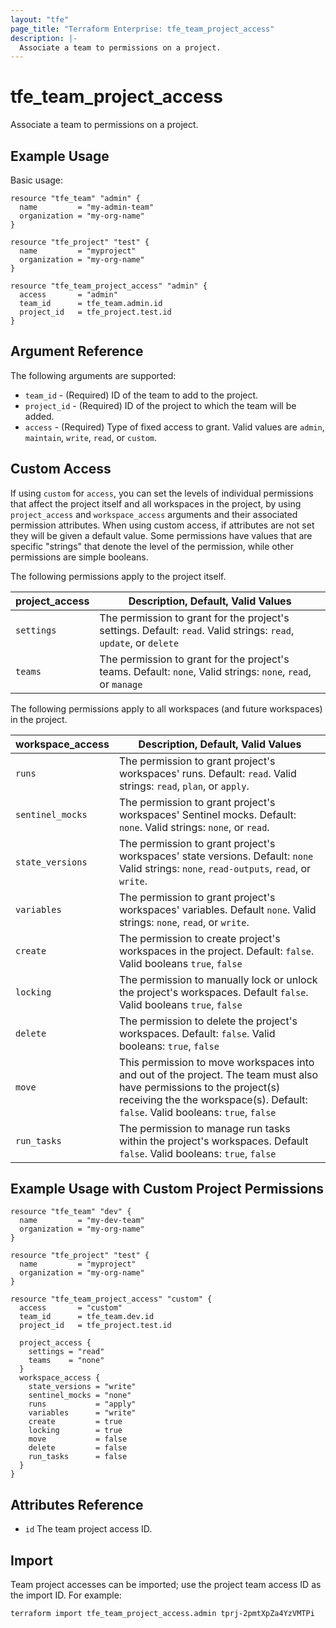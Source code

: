 ```yaml
---
layout: "tfe"
page_title: "Terraform Enterprise: tfe_team_project_access"
description: |-
  Associate a team to permissions on a project.
---
```


# tfe_team_project_access

Associate a team to permissions on a project.

## Example Usage

Basic usage:

```hcl
resource "tfe_team" "admin" {
  name         = "my-admin-team"
  organization = "my-org-name"
}

resource "tfe_project" "test" {
  name         = "myproject"
  organization = "my-org-name"
}

resource "tfe_team_project_access" "admin" {
  access       = "admin"
  team_id      = tfe_team.admin.id
  project_id   = tfe_project.test.id
}
```

## Argument Reference

The following arguments are supported:

* `team_id` - (Required) ID of the team to add to the project.
* `project_id` - (Required) ID of the project to which the team will be added.
* `access` - (Required) Type of fixed access to grant. Valid values are `admin`, `maintain`, `write`, `read`, or `custom`.

## Custom Access

If using `custom` for `access`, you can set the levels of individual permissions
that affect the project itself and all workspaces in the project, by using `project_access` and `workspace_access` arguments and their associated permission attributes. When using custom access, if attributes are not set they will be given a default value. Some permissions have values that are specific "strings" that denote the level of the permission, while other permissions are simple booleans.

The following permissions apply to the project itself.

| project_access      | Description, Default, Valid Values          |
|---------------------|---------------------------------------------|
| `settings`          | The permission to grant for the project's settings. Default: `read`. Valid strings: `read`, `update`, or `delete` |
| `teams`             | The permission to grant for the project's teams. Default: `none`, Valid strings: `none`, `read`, or `manage` |

</n>
</n>
</n>

The following permissions apply to all workspaces (and future workspaces) in the project.

| workspace_access     | Description, Default, Valid Values                    |
|----------------------|-------------------------------------------------------|
| `runs`               | The permission to grant project's workspaces' runs. Default: `read`. Valid strings: `read`, `plan`, or `apply`. |
| `sentinel_mocks`     | The permission to grant project's workspaces' Sentinel mocks. Default: `none`. Valid strings: `none`, or `read`. |
| `state_versions`     | The permission to grant project's workspaces' state versions. Default: `none` Valid strings: `none`, `read-outputs`, `read`, or `write`.|
| `variables`          | The permission to grant project's workspaces' variables. Default `none`. Valid strings: `none`, `read`, or `write`. |
| `create`             | The permission to create project's workspaces in the project. Default: `false`. Valid booleans `true`, `false` |
| `locking`            | The permission to manually lock or unlock the project's workspaces. Default `false`. Valid booleans `true`, `false` |
| `delete`             | The permission to delete the project's workspaces. Default: `false`. Valid booleans: `true`, `false` |
| `move`               | This permission to move workspaces into and out of the project. The team must also have permissions to the project(s) receiving the the workspace(s). Default: `false`. Valid booleans: `true`, `false` |
| `run_tasks`          | The permission to manage run tasks within the project's workspaces. Default `false`. Valid booleans: `true`, `false` |


## Example Usage with Custom Project Permissions

```hcl
resource "tfe_team" "dev" {
  name         = "my-dev-team"
  organization = "my-org-name"
}

resource "tfe_project" "test" {
  name         = "myproject"
  organization = "my-org-name"
}

resource "tfe_team_project_access" "custom" {
  access       = "custom"
  team_id      = tfe_team.dev.id
  project_id   = tfe_project.test.id

  project_access {
    settings = "read"
    teams    = "none"
  }
  workspace_access {
    state_versions = "write"
    sentinel_mocks = "none"
    runs           = "apply"
    variables      = "write"
    create         = true
    locking        = true
    move           = false
    delete         = false
    run_tasks      = false
  }
}
```

## Attributes Reference

* `id` The team project access ID.

## Import

Team project accesses can be imported; use the project team access ID as the import ID. For
example:

```shell
terraform import tfe_team_project_access.admin tprj-2pmtXpZa4YzVMTPi
```

